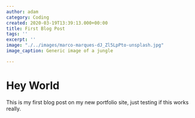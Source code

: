```yaml
---
author: adam
category: Coding
created: 2020-03-19T13:39:13.000+00:00
title: First Blog Post
tags: ''
excerpt: ''
image: "./../images/marco-marques-dJ_Zl5LpPto-unsplash.jpg"
image_caption: Generic image of a jungle

---
```

# Hey World

This is my first blog post on my new portfolio site, just testing if this works really.